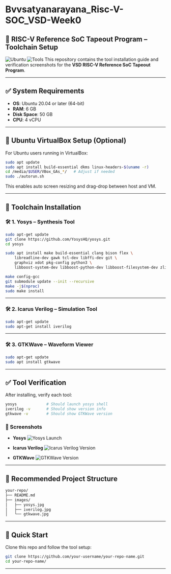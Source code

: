 # Bvvsatyanarayana_Risc-V-SOC_VSD-Week0

## 🚀 RISC-V Reference SoC Tapeout Program – Toolchain Setup

![Ubuntu](https://img.shields.io/badge/Ubuntu-20.04+-orange?logo=ubuntu)
![Tools](https://img.shields.io/badge/Tools-Yosys%2C%20GTKWave%2C%20Icarus%20Verilog-blue)
This repository contains the tool installation guide and verification screenshots for the **VSD RISC-V Reference SoC Tapeout Program**.

---

## ✅ System Requirements

- **OS**: Ubuntu 20.04 or later (64-bit)
- **RAM**: 6 GB
- **Disk Space**: 50 GB
- **CPU**: 4 vCPU

---

## 🔧 Ubuntu VirtualBox Setup (Optional)

For Ubuntu users running in VirtualBox:

```bash
sudo apt update
sudo apt install build-essential dkms linux-headers-$(uname -r)
cd /media/$USER/VBox_GAs_*/   # Adjust if needed
sudo ./autorun.sh
````

This enables auto screen resizing and drag-drop between host and VM.

---

## 🧰 Toolchain Installation

### 🛠️ 1. Yosys – Synthesis Tool

```bash
sudo apt-get update
git clone https://github.com/YosysHQ/yosys.git
cd yosys

sudo apt install make build-essential clang bison flex \
    libreadline-dev gawk tcl-dev libffi-dev git \
    graphviz xdot pkg-config python3 \
    libboost-system-dev libboost-python-dev libboost-filesystem-dev zlib1g-dev

make config-gcc
git submodule update --init --recursive
make -j$(nproc)
sudo make install
```

---

### 🛠️ 2. Icarus Verilog – Simulation Tool

```bash
sudo apt-get update
sudo apt-get install iverilog
```

---

### 🛠️ 3. GTKWave – Waveform Viewer

```bash
sudo apt-get update
sudo apt install gtkwave
```

---

## ✅ Tool Verification

After installing, verify each tool:

```bash
yosys             # Should launch yosys shell
iverilog -v       # Should show version info
gtkwave -v        # Should show GTKWave version
```

### 📸 Screenshots

* **Yosys**
  ![Yosys Launch](https://github.com/user-attachments/assets/21623994-73ba-494f-b297-ef2b03f40ad5)

* **Icarus Verilog**
  ![Icarus Verilog Version](https://github.com/user-attachments/assets/e1eaa602-0c55-4803-8e8a-12a405d2bec7)

* **GTKWave**
  ![GTKWave Version](images/gtkwave.jpg)

---

## 📁 Recommended Project Structure

```bash
your-repo/
├── README.md
├── images/
│   ├── yosys.jpg
│   ├── iverilog.jpg
│   └── gtkwave.jpg

```

---

## 🚀 Quick Start

Clone this repo and follow the tool setup:

```bash
git clone https://github.com/your-username/your-repo-name.git
cd your-repo-name/
```

---



